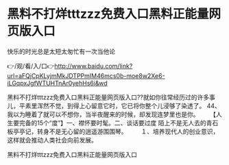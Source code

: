 # 黑料不打烊tttzzz免费入口黑料正能量网页版入口
快乐的时光总是太短太匆忙有一次当他论

👉/观/看/入/口👉http://www.baidu.com/link?url=aFQjCpKLyjmMkJDTPPmIM46mcs0b-moe8w2Xe6-iLGqpxJgfWTUHTnAr0yehHs6i&wd

黑料不打烊tttzzz免费入口黑料正能量网页版入口??就如你往常经历过的许多事儿，平素里浑然不觉，到得上心留意它时，它已将你整个儿浸够了染透了。
		44、我以为睡着了就可以不想你，当半夜醒来的时候，却发现连梦里也是你。
　　【人生要完备的15个“度”】一、襟怀要时髦。二、谈话要过度
陌上不是无人去的青石板亭亭记，转身不是无心留的逍遥游围围琴。
　　１、培养现代人的创业意识，这样就会推动人类社会向前发展。

黑料不打烊tttzzz免费入口黑料正能量网页版入口
